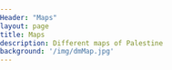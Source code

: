```yaml
---
Header: "Maps"
layout: page
title: Maps
description: Different maps of Palestine
background: '/img/dmMap.jpg'
---
```


<html>
<head>
<meta charset='utf-8' />
<title>Display a map</title>
<meta name='viewport' content='initial-scale=1,maximum-scale=1,user-scalable=no' />
<script src='https://api.tiles.mapbox.com/mapbox-gl-js/v0.53.0/mapbox-gl.js'></script>
<link href='https://api.tiles.mapbox.com/mapbox-gl-js/v0.53.0/mapbox-gl.css' rel='stylesheet' />
<style>
body { margin:0; padding:0; }
#map { position:absolute; top:0; bottom:0; width:100%; }
</style>
</head>
<body>

<div id='map'></div>
<script>
mapboxgl.accessToken =  'pk.eyJ1IjoibWFyeW1pY2hhZWwiLCJhIjoiY2pyaDFkcXh2MnFkazRhbW11cGltNmlseCJ9.SORv6TYY8vs480ZDrDFvrg';
const map = new mapboxgl.Map({
container: 'map',
style: 'mapbox://styles/marymichael/cjtkh4jyq0am91flqv0nex5va',
center: [34.474008, 31.518104],
zoom: 11.6
});
</script>

</body>
</html>
